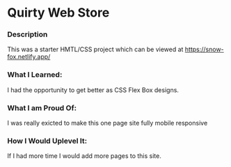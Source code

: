 # Quirty Web Store

### Description

This was a starter HMTL/CSS project which can be viewed at https://snow-fox.netlify.app/

### What I Learned:

I had the opportunity to get better as CSS Flex Box designs.

### What I am Proud Of:

I was really exicted to make this one page site fully mobile responsive

### How I Would Uplevel It:

If I had more time I would add more pages to this site.
